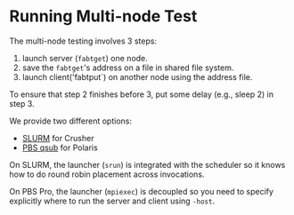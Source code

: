 # Running Multi-node Test

  The multi-node testing involves 3 steps:
  
  1. launch server (`fabtget`) one node.
  2. save the `fabtget`'s address on a file in shared file system.
  3. launch client('fabtput`) on another node using the address file.

  To ensure that step 2 finishes before 3, put some delay (e.g., sleep 2)
  in step 3.
  
  We provide two different options:

  * [SLURM](tests_mn_s.md) for Crusher
  * [PBS qsub](tests_mn_p.md) for Polaris

  On SLURM, the launcher (`srun`) is integrated with the scheduler so it
  knows how to do round robin placement across invocations.

  On PBS Pro, the launcher (`mpiexec`) is decoupled so you need to specify
  explicitly where to run the server and client using `-host`.
